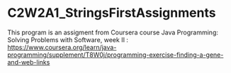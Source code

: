 # C2W2A1_StringsFirstAssignments
This program is an assigment from Coursera course Java Programming: Solving Problems with Software, week II : https://www.coursera.org/learn/java-programming/supplement/T8W0j/programming-exercise-finding-a-gene-and-web-links
